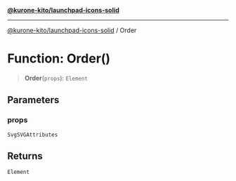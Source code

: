 [**@kurone-kito/launchpad-icons-solid**](../README.md)

***

[@kurone-kito/launchpad-icons-solid](../globals.md) / Order

# Function: Order()

> **Order**(`props`): `Element`

## Parameters

### props

`SvgSVGAttributes`

## Returns

`Element`
